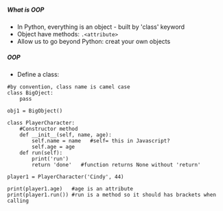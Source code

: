##### What is OOP
- In Python, everything is an object - built by 'class' keyword
- Object have methods: `.<attribute>`
- Allow us to go beyond Python: creat your own objects

##### OOP
- Define a class: 
```
#by convention, class name is camel case
class BigOject:
    pass

obj1 = BigObject()
```

```
class PlayerCharacter:
    #Constructor method
    def __init__(self, name, age):
        self.name = name   #self= this in Javascript?
        self.age = age
    def run(self):
        print('run')
        return 'done'   #function returns None without 'return'
        
player1 = PlayerCharacter('Cindy', 44)

print(player1.age)   #age is an attribute
print(player1.run()) #run is a method so it should has brackets when calling
```